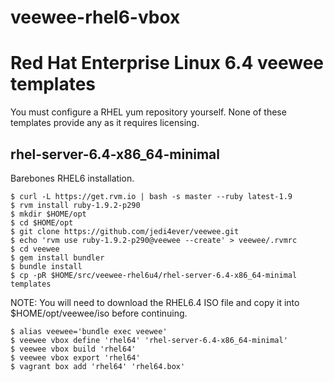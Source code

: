 veewee-rhel6-vbox
=================

# Red Hat Enterprise Linux 6.4 veewee templates
You must configure a RHEL yum repository yourself. None of these templates provide any as it requires licensing.

## rhel-server-6.4-x86_64-minimal
Barebones RHEL6 installation.

```
$ curl -L https://get.rvm.io | bash -s master --ruby latest-1.9
$ rvm install ruby-1.9.2-p290
$ mkdir $HOME/opt
$ cd $HOME/opt
$ git clone https://github.com/jedi4ever/veewee.git
$ echo 'rvm use ruby-1.9.2-p290@veewee --create' > veewee/.rvmrc
$ cd veewee
$ gem install bundler
$ bundle install
$ cp -pR $HOME/src/veewee-rhel6u4/rhel-server-6.4-x86_64-minimal templates
```
NOTE: You will need to download the RHEL6.4 ISO file and copy it into $HOME/opt/veewee/iso before continuing.
```
$ alias veewee='bundle exec veewee'
$ veewee vbox define 'rhel64' 'rhel-server-6.4-x86_64-minimal'
$ veewee vbox build 'rhel64'
$ veewee vbox export 'rhel64'
$ vagrant box add 'rhel64' 'rhel64.box'
```
